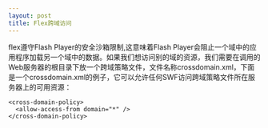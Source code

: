 ```yaml
---
layout: post
title: Flex跨域访问
---
```


flex遵守Flash Player的安全沙箱限制,这意味着Flash Player会阻止一个域中的应用程序加载另一个域中的数据。如果我们想访问别的域的资源，我们需要在调用的Web服务器的根目录下放一个跨域策略文件，文件名称crossdomain.xml，下面是一个crossdomain.xml的例子，它可以允许任何SWF访问跨域策略文件所在服务器上的可用资源：

    <cross-domain-policy>
      <allow-access-from domain="*" />  
    </cross-domain-policy>